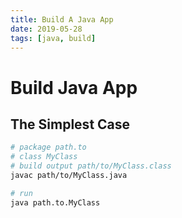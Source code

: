 ```yaml
---
title: Build A Java App
date: 2019-05-28
tags: [java, build]
---
```


# Build Java App

## The Simplest Case

```bash
# package path.to
# class MyClass
# build output path/to/MyClass.class
javac path/to/MyClass.java

# run
java path.to.MyClass

```

